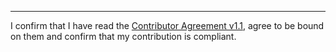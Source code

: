 

______________________________________
I confirm that I have read the [Contributor Agreement v1.1](https://github.com/tegonal/cohiva/blob/v1.2.2/.github/Contributor%20Agreement.txt), agree to be bound on them and confirm that my contribution is compliant.
